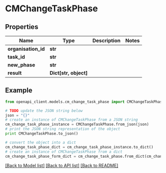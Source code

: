 # CMChangeTaskPhase


## Properties
Name | Type | Description | Notes
------------ | ------------- | ------------- | -------------
**organisation_id** | **str** |  | 
**task_id** | **str** |  | 
**new_phase** | **str** |  | 
**result** | **Dict[str, object]** |  | 

## Example

```python
from openapi_client.models.cm_change_task_phase import CMChangeTaskPhase

# TODO update the JSON string below
json = "{}"
# create an instance of CMChangeTaskPhase from a JSON string
cm_change_task_phase_instance = CMChangeTaskPhase.from_json(json)
# print the JSON string representation of the object
print CMChangeTaskPhase.to_json()

# convert the object into a dict
cm_change_task_phase_dict = cm_change_task_phase_instance.to_dict()
# create an instance of CMChangeTaskPhase from a dict
cm_change_task_phase_form_dict = cm_change_task_phase.from_dict(cm_change_task_phase_dict)
```
[[Back to Model list]](../README.md#documentation-for-models) [[Back to API list]](../README.md#documentation-for-api-endpoints) [[Back to README]](../README.md)


